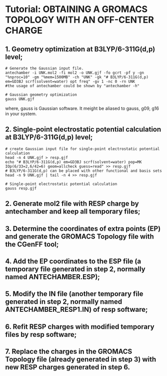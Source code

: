 # Tutorial: OBTAINING A GROMACS TOPOLOGY WITH AN OFF-CENTER CHARGE

## 1.	Geometry optimization at B3LYP/6-311G(d,p) level;
   
   ```
   # Generate the Gaussian input file.
   antechamber -i UNK.mol2 -fi mol2 -o UNK.gjf -fo gcrt -pf y -gn "%nproc=10" -gm "%mem=1500MB" -ch "UNK" -gk "# B3LYP/6-311G(d,p) em=GD3BJ scrf(solvent=water) opt freq" -gv 1 -nc 0 -rn UNK
   #the usage of antechamber could be shown by "antechamber -h"
   
   # Gaussian geometry optimization
   gauss UNK.gjf
   ```
   where, gauss is Gaussian software. It meight be aliased to gauss, g09, g16 in your system.
   
## 2. Single-point electrostatic potential calculation at B3LYP/6-311G(d,p) level;

   ```
   # create Gaussian input file for single-point electrostatic potential calculation
   head -n 4 UNK.gjf > resp.gjf
   echo "# B3LYP/6-311G(d,p) em=GD3BJ scrf(solvent=water) pop=MK IOp(6/33=2,6/42=6) geom=allcheck guess=read" >> resp.gjf
   # B3LYP/6-311G(d,p) can be placed with other functional and basis sets
   head -n 9 UNK.gjf | tail -n 4 >> resp.gjf
   
   # Single-point electrostatic potential calculation
   gauss resp.gjf
   ```

## 2.	Generate mol2 file with RESP charge by antechamber and keep all temporary files;

## 3.	Determine the coordinates of extra points (EP) and generate the GROMACS Topology file with the CGenFF tool;

## 4.	Add the EP coordinates to the ESP file (a temporary file generated in step 2, normally named ANTECHAMBER.ESP);

## 5.	Modify the IN file (another temporary file generated in step 2, normally named ANTECHAMBER_RESP1.IN) of resp software;

## 6.	Refit RESP charges with modified temporary files by resp software;

## 7.	Replace the charges in the GROMACS Topology file (already generated in step 3) with new RESP charges generated in step 6.
